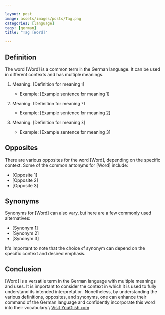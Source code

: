 ```yaml
---

layout: post
image: assets/images/posts/Tag.png
categories: [language]
tags: [german]
title: "Tag [Word]"

---
```


## Definition

The word [Word] is a common term in the German language. It can be used in different contexts and has multiple meanings.

1. Meaning: [Definition for meaning 1]
   - Example: [Example sentence for meaning 1]

2. Meaning: [Definition for meaning 2]
   - Example: [Example sentence for meaning 2]

3. Meaning: [Definition for meaning 3]
   - Example: [Example sentence for meaning 3]

## Opposites

There are various opposites for the word [Word], depending on the specific context. Some of the common antonyms for [Word] include:

- [Opposite 1]
- [Opposite 2]
- [Opposite 3]

## Synonyms

Synonyms for [Word] can also vary, but here are a few commonly used alternatives:

- [Synonym 1]
- [Synonym 2]
- [Synonym 3]

It's important to note that the choice of synonym can depend on the specific context and desired emphasis.

## Conclusion

[Word] is a versatile term in the German language with multiple meanings and uses. It is important to consider the context in which it is used to fully understand its intended interpretation. Nonetheless, by understanding the various definitions, opposites, and synonyms, one can enhance their command of the German language and confidently incorporate this word into their vocabulary.\ <a id="yg-widget-0" class="youglish-widget" data-query="Tag" data-lang="german" data-components="8412" data-auto-start="0" data-bkg-color="theme_light" data-title="How%20to%20pronounce%20Tag%20in%20German"  rel="nofollow" href="https://youglish.com">Visit YouGlish.com</a><script async src="https://youglish.com/public/emb/widget.js" charset="utf-8"></script>